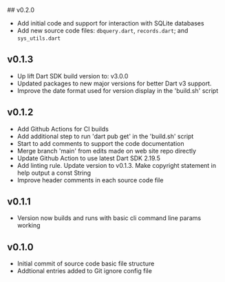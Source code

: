 ## v0.2.0
- Add initial code and support for interaction with SQLite databases
- Add new source code files: `dbquery.dart`, `records.dart`; and `sys_utils.dart`

## v0.1.3
- Up lift Dart SDK build version to: v3.0.0
- Updated packages to new major versions for better Dart v3 support.
- Improve the date format used for version display in the 'build.sh' script

## v0.1.2
- Add Github Actions for CI builds
- Add additional step to run 'dart pub get' in the 'build.sh' script
- Start to add comments to support the code documentation
- Merge branch 'main' from edits made on web site repo directly
- Update Github Action to use latest Dart SDK 2.19.5
- Add linting rule. Update version to v0.1.3. Make copyright statement in help output a const String
- Improve header comments in each source code file

## v0.1.1
- Version now builds and runs with basic cli command line params working

## v0.1.0
- Initial commit of source code basic file structure
- Addtional entries added to Git ignore config file
